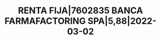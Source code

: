 ---
layout: asset
title: RENTA FIJA|7602835 BANCA FARMAFACTORING SPA|5,88|2022-03-02
isin: XS1572408380
---